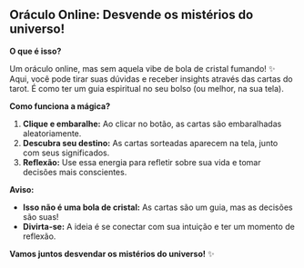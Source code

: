 ## Oráculo Online: Desvende os mistérios do universo!

**O que é isso?**

Um oráculo online, mas sem aquela vibe de bola de cristal fumando! ✨ Aqui, você pode tirar suas dúvidas e receber insights através das cartas do tarot. É como ter um guia espiritual no seu bolso (ou melhor, na sua tela).

**Como funciona a mágica?**

1. **Clique e embaralhe:** Ao clicar no botão, as cartas são embaralhadas aleatoriamente. 
2. **Descubra seu destino:** As cartas sorteadas aparecem na tela, junto com seus significados.
3. **Reflexão:** Use essa energia para refletir sobre sua vida e tomar decisões mais conscientes.


**Aviso:** 
* **Isso não é uma bola de cristal:** As cartas são um guia, mas as decisões são suas!
* **Divirta-se:** A ideia é se conectar com sua intuição e ter um momento de reflexão.

**Vamos juntos desvendar os mistérios do universo!** ✨
